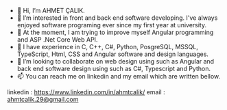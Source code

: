 - 👋 Hi, I’m AHMET ÇALIK.
- 👀 I’m interested in front and back end software developing. I've always enjoyed software programing ever since my first year at university.
- 🌱 At the moment, I am trying to improve myself Angular programming and ASP .Net Core Web API.
- 🌱 I have experience in C, C++, C#, Python, PosgreSQL, MSSQL, TypeScript, Html, CSS and Angular software and design languages. 
- 💞️ I’m looking to collaborate on web design using such as Angular and back end software design using such as C#, Typescript and Python.
- 📫 You can reach me on linkedin and my email which are written bellow.

linkedin : https://www.linkedin.com/in/ahmtcalik/
email    : ahmtcalik.29@gmail.com
